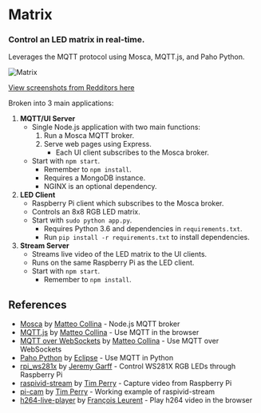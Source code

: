# Matrix
### Control an LED matrix in real-time.

Leverages the MQTT protocol using Mosca, MQTT.js, and Paho Python.

![Matrix](https://i.imgur.com/xKW0vTJ.png)

[View screenshots from Redditors here](https://imgur.com/a/hmzj8Ev)

Broken into 3 main applications:

1. **MQTT/UI Server**
    * Single Node.js application with two main functions:
        1. Run a Mosca MQTT broker.
        2. Serve web pages using Express.
            * Each UI client subscribes to the Mosca broker.
    * Start with ```npm start```.
        * Remember to ```npm install```.
        * Requires a MongoDB instance.
        * NGINX is an optional dependency.
2. **LED Client**
    * Raspberry Pi client which subscribes to the Mosca broker.
    * Controls an 8x8 RGB LED matrix.
    * Start with ```sudo python app.py```.
        * Requires Python 3.6 and dependencies in ```requirements.txt```.
        * Run ```pip install -r requirements.txt``` to install dependencies.
3. **Stream Server**
    * Streams live video of the LED matrix to the UI clients.
    * Runs on the same Raspberry Pi as the LED client.
    * Start with ```npm start```.
        * Remember to ```npm install```.

## References
* [Mosca](https://www.npmjs.com/package/mosca) by [Matteo Collina](https://github.com/mcollina) - Node.js MQTT broker
* [MQTT.js](https://www.npmjs.com/package/mqtt) by [Matteo Collina](https://github.com/mcollina) - Use MQTT in the browser
* [MQTT over WebSockets](https://github.com/mcollina/mosca/wiki/MQTT-over-Websockets) by [Matteo Collina](https://github.com/mcollina) - Use MQTT over WebSockets
* [Paho Python](https://www.eclipse.org/paho/clients/python/) by [Eclipse](https://www.eclipse.org/) - Use MQTT in Python
* [rpi_ws281x](https://github.com/jgarff/rpi_ws281x) by [Jeremy Garff](https://github.com/jgarff) - Control WS281X RGB LEDs through Raspberry Pi
* [raspivid-stream](https://www.npmjs.com/package/raspivid-stream) by [Tim Perry](https://github.com/pimterry) - Capture video from Raspberry Pi
* [pi-cam](https://github.com/pimterry/pi-cam) by [Tim Perry](https://github.com/pimterry) - Working example of raspivid-stream
* [h264-live-player](https://github.com/131/h264-live-player) by [François Leurent](https://github.com/131) - Play h264 video in the browser

